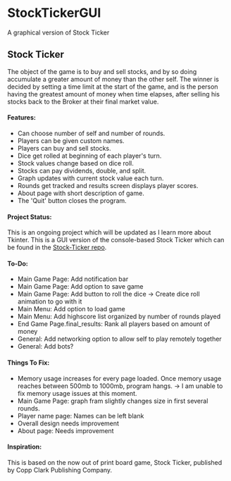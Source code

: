 # StockTickerGUI
A graphical version of Stock Ticker

## Stock Ticker

The object of the game is to buy and sell stocks, and by so doing accumulate a greater amount of money than the other self. The winner is decided by setting a time limit at the start of the game, and is the person having the greatest amount of money when time elapses, after selling his stocks back to the Broker at their final market value.

#### Features:

* Can choose number of self and number of rounds.
* Players can be given custom names.
* Players can buy and sell stocks.
* Dice get rolled at beginning of each player's turn.
* Stock values change based on dice roll.
* Stocks can pay dividends, double, and split.
* Graph updates with current stock value each turn.
* Rounds get tracked and results screen displays player scores.
* About page with short description of game.
* The 'Quit' button closes the program.

#### Project Status:

This is an ongoing project which will be updated as I learn more about Tkinter.
This is a GUI version of the console-based Stock Ticker which can be found in the [Stock-Ticker repo](https://github.com/ZacharyKeatings/Stock-Ticker).

#### To-Do:

* Main Game Page: Add notification bar
* Main Game Page: Add option to save game
* Main Game Page: Add button to roll the dice -> Create dice roll animation to go with it
* Main Menu: Add option to load game
* Main Menu: Add highscore list organized by number of rounds played
* End Game Page.final_results: Rank all players based on amount of money 
* General: Add networking option to allow self to play remotely together
* General: Add bots?

#### Things To Fix:

* Memory usage increases for every page loaded. Once memory usage reaches between 500mb to 1000mb, program hangs.
   -> I am unable to fix memory usage issues at this moment.
* Main Game Page: graph fram slightly changes size in first several rounds.
* Player name page: Names can be left blank
* Overall design needs improvement
* About page: Needs improvement

#### Inspiration:

This is based on the now out of print board game, Stock Ticker, published by Copp Clark Publishing Company.

